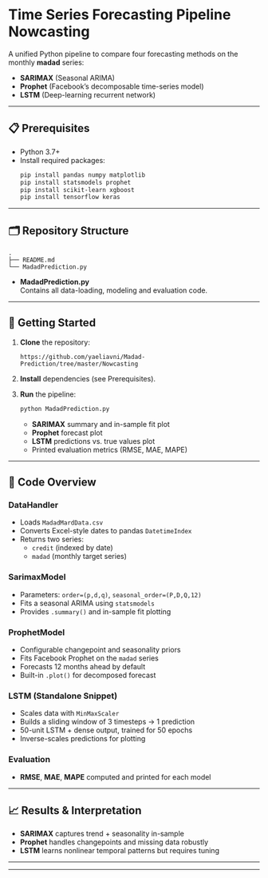 # Time Series Forecasting Pipeline Nowcasting

A unified Python pipeline to compare four forecasting methods on the monthly **madad** series:

- **SARIMAX** (Seasonal ARIMA)  
- **Prophet** (Facebook’s decomposable time-series model)  
- **LSTM** (Deep-learning recurrent network)

---

## 📋 Prerequisites

- Python 3.7+  
- Install required packages:
  ```bash
  pip install pandas numpy matplotlib
  pip install statsmodels prophet
  pip install scikit-learn xgboost
  pip install tensorflow keras
  ```

---

## 🗂 Repository Structure

```
.
├── README.md
└── MadadPrediction.py    
```

- **MadadPrediction.py**  
  Contains all data-loading, modeling and evaluation code.

---

## 🚀 Getting Started

1. **Clone** the repository:
   ```
   https://github.com/yaeliavni/Madad-Prediction/tree/master/Nowcasting
   ```

2. **Install** dependencies (see Prerequisites).

3. **Run** the pipeline:
   ```bash
   python MadadPrediction.py
   ```
   - **SARIMAX** summary and in-sample fit plot  
   - **Prophet** forecast plot  
   - **LSTM** predictions vs. true values plot  
   - Printed evaluation metrics (RMSE, MAE, MAPE)

---

## 🔧 Code Overview

### DataHandler  
- Loads `MadadMardData.csv`  
- Converts Excel-style dates to pandas `DatetimeIndex`  
- Returns two series:  
  - `credit` (indexed by date)  
  - `madad` (monthly target series)

### SarimaxModel  
- Parameters: `order=(p,d,q)`, `seasonal_order=(P,D,Q,12)`  
- Fits a seasonal ARIMA using `statsmodels`  
- Provides `.summary()` and in-sample fit plotting  

### ProphetModel  
- Configurable changepoint and seasonality priors  
- Fits Facebook Prophet on the `madad` series  
- Forecasts 12 months ahead by default  
- Built-in `.plot()` for decomposed forecast

### LSTM (Standalone Snippet)  
- Scales data with `MinMaxScaler`  
- Builds a sliding window of 3 timesteps → 1 prediction  
- 50-unit LSTM + dense output, trained for 50 epochs  
- Inverse-scales predictions for plotting  

### Evaluation  
- **RMSE**, **MAE**, **MAPE** computed and printed for each model  

---

## 📈 Results & Interpretation

- **SARIMAX** captures trend + seasonality in-sample  
- **Prophet** handles changepoints and missing data robustly  
- **LSTM** learns nonlinear temporal patterns but requires tuning  

---

---

